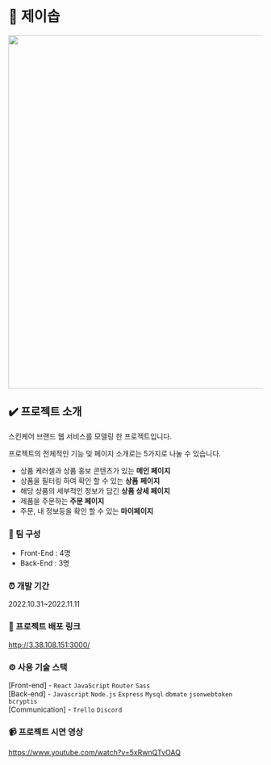 # 🧼 제이솝
<img width="700" src="https://user-images.githubusercontent.com/111855150/223715325-9518a4f0-3286-4883-8218-3de3501a93ca.jpg">

## ✔️ 프로젝트 소개
스킨케어 브랜드 웹 서비스를 모델링 한 프로젝트입니다.

프로젝트의 전체적인 기능 및 페이지 소개로는 5가지로 나눌 수 있습니다.

- 상품 케러셀과 상품 홍보 콘텐츠가 있는 **메인 페이지**
- 상품을 필터링 하여 확인 할 수 있는 **상품** **페이지**
- 해당 상품의 세부적인 정보가 담긴 **상품 상세 페이지**
- 제품을 주문하는 **주문 페이지**
- 주문, 내 정보등을 확인 할 수 있는 **마이페이지**

### 👫 팀 구성
- Front-End : 4명
- Back-End : 3명


### ⏰ 개발 기간
2022.10.31~2022.11.11


### 🔗 프로젝트 배포 링크
http://3.38.108.151:3000/


### ⚙️ 사용 기술 스택
[Front-end] - `React` `JavaScript` `Router` `Sass` <br>
[Back-end] - `Javascript` `Node.js` `Express` `Mysql` `dbmate` `jsonwebtoken` `bcryptis` <br>
[Communication] - `Trello` `Discord`


### 📹 프로젝트 시연 영상
https://www.youtube.com/watch?v=5xRwnQTvOAQ
